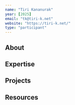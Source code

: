 ```yaml
---
name: "Tiri Kananurak"
year: [2025]
email: "tk@tiri-k.net"
website: "https://tiri-k.net/"
type: "participant"
---
```


## About 

## Expertise

## Projects

## Resources 